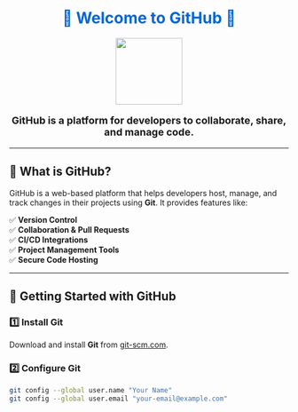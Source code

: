 <h1 align="center" style="color: #0366d6;">🚀 Welcome to GitHub 🚀</h1>

<p align="center">
  <img src="https://github.githubassets.com/images/modules/logos_page/GitHub-Mark.png" width="120">
</p>

<p align="center" style="font-size: 18px;">
  <b>GitHub is a platform for developers to collaborate, share, and manage code.</b>
</p>

---

## 📌 What is GitHub?
GitHub is a web-based platform that helps developers host, manage, and track changes in their projects using **Git**. It provides features like:

✅ **Version Control**  
✅ **Collaboration & Pull Requests**  
✅ **CI/CD Integrations**  
✅ **Project Management Tools**  
✅ **Secure Code Hosting**  

---

## 🎯 Getting Started with GitHub

### **1️⃣ Install Git**
Download and install **Git** from [git-scm.com](https://git-scm.com/).

### **2️⃣ Configure Git**
```sh
git config --global user.name "Your Name"
git config --global user.email "your-email@example.com"
